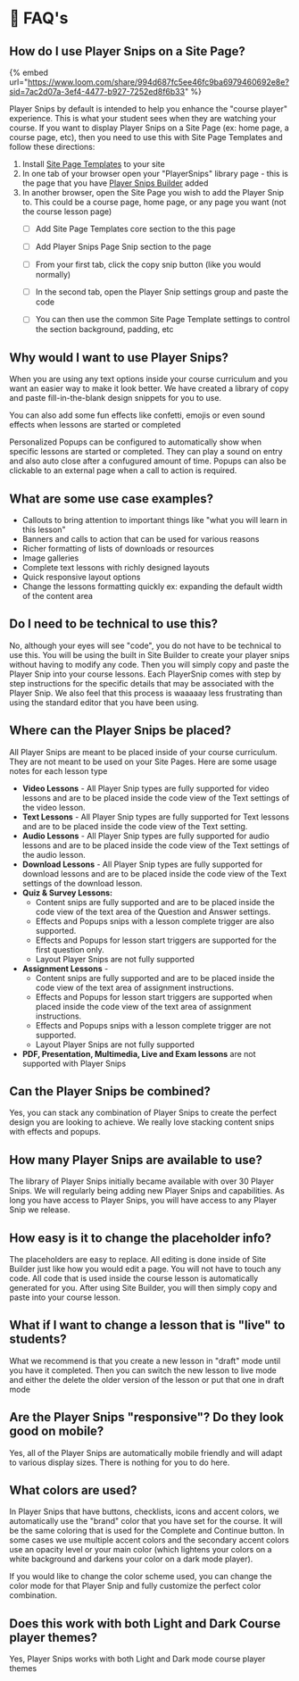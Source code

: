 # 🤔 FAQ's

## How do I use Player Snips on a Site Page?

{% embed url="https://www.loom.com/share/994d687fc5ee46fc9ba6979460692e8e?sid=7ac2d07a-3ef4-4477-b927-7252ed8f6b33" %}

Player Snips by default is intended to help you enhance the "course player" experience. This is what your student sees when they are watching your course. If you want to display Player Snips on a Site Page (ex: home page, a course page, etc), then you need to use this with Site Page Templates and follow these directions:

1. Install [Site Page Templates](https://www.superpowerups.com/pages/site-page-templates) to your site
2. In one tab of your browser open your "PlayerSnips" library page - this is the page that you have [Player Snips Builder](./#how-to-use-player-snips) added
3. In another browser, open the Site Page you wish to add the Player Snip to. This could be a course page, home page, or any page you want (not the course lesson page)
   * [ ] Add Site Page Templates core section to the this page
   * [ ] Add Player Snips Page Snip section to the page
   * [ ] From your first tab, click the copy snip button (like you would normally)
   * [ ] In the second tab, open the Player Snip settings group and paste the code
   * [ ] You can then use the common Site Page Template settings to control the section background, padding, etc



## Why would I want to use Player Snips?

When you are using any text options inside your course curriculum and you want an easier way to make it look better. We have created a library of copy and paste fill-in-the-blank design snippets for you to use.

You can also add some fun effects like confetti, emojis or even sound effects when lessons are started or completed

Personalized Popups can be configured to automatically show when specific lessons are started or completed. They can play a sound on entry and also auto close after a confugured amount of time. Popups can also be clickable to an external page when a call to action is required.

## What are some use case examples?

* Callouts to bring attention to important things like "what you will learn in this lesson"&#x20;
* Banners and calls to action that can be used for various reasons
* Richer formatting of lists of downloads or resources
* Image galleries
* Complete text lessons with richly designed layouts
* Quick responsive layout options&#x20;
* Change the lessons formatting quickly ex: expanding the default width of the content area

## Do I need to be technical to use this?

No, although your eyes will see "code", you do not have to be technical to use this. You will be using the built in Site Builder to create your player snips without having to modify any code. Then you will simply copy and paste the Player Snip into your course lessons. Each PlayerSnip comes with step by step instructions for the specific details that may be associated with the Player Snip. We also feel that this process is waaaaay less frustrating than using the standard editor that you have been using.

## Where can the Player Snips be placed?

All Player Snips are meant to be placed inside of your course curriculum. They are not meant to be used on your Site Pages. Here are some usage notes for each lesson type

* **Video Lessons** - All Player Snip types are fully supported for video lessons and are to be placed inside the code view of the Text settings of the video lesson.&#x20;
* **Text Lessons** - All Player Snip types are fully supported for Text lessons and are to be placed inside the code view of the Text setting.
* **Audio Lessons** - All Player Snip types are fully supported for audio lessons and are to be placed inside the code view of the Text settings of the audio lesson.
* **Download Lessons** - All Player Snip types are fully supported for download lessons and are to be placed inside the code view of the Text settings of the download lesson.
* **Quiz & Survey Lessons:**
  * Content snips are fully supported and are to be placed inside the code view of the text area of the Question and Answer settings.&#x20;
  * Effects and Popups snips with a lesson complete trigger are also supported.
  * Effects and Popups for lesson start triggers are supported for the first question only.&#x20;
  * Layout Player Snips are not fully supported&#x20;
* **Assignment Lessons** -&#x20;
  * Content snips are fully supported and are to be placed inside the code view of the text area of assignment instructions.&#x20;
  * Effects and Popups for lesson start triggers are supported when placed inside the code view of the text area of assignment instructions.&#x20;
  * Effects and Popups snips with a lesson complete trigger are not supported.
  * Layout Player Snips are not fully supported&#x20;
* **PDF, Presentation, Multimedia, Live and Exam lessons** are not supported with Player Snips



## Can the Player Snips be combined?

Yes, you can stack any combination of Player Snips to create the perfect design you are looking to achieve. We really love stacking content snips with effects and popups.

## How many Player Snips are available to use?

The library of Player Snips initially became available with over 30 Player Snips. We will regularly being adding new Player Snips and capabilities. As long you have access to Player Snips, you will have access to any Player Snip we release.

## How easy is it to change the placeholder info?

The placeholders are easy to replace. All editing is done inside of Site Builder just like how you would edit a page. You will not have to touch any code. All code that is used inside the course lesson is automatically generated for you. After using Site Builder, you will then simply copy and paste into your course lesson.

## What if I want to change a lesson that is "live" to students?

What we recommend is that you create a new lesson in "draft" mode until you have it completed. Then you can switch the new lesson to live mode and either the delete the older version of the lesson or put that one in draft mode

## Are the Player Snips "responsive"? Do they look good on mobile?

Yes, all of the Player Snips are automatically mobile friendly and will adapt to various display sizes. There is nothing for you to do here.

## What colors are used?

In Player Snips that have buttons, checklists, icons and accent colors, we automatically use the "brand" color that you have set for the course. It will be the same coloring that is used for the Complete and Continue button. In some cases we use multiple accent colors and the secondary accent colors use an opacity level or your main color (which lightens your colors on a white background and darkens your color on a dark mode player).

If you would like to change the color scheme used, you can change the color mode for that Player Snip and fully customize the perfect color combination.

## Does this work with both Light and Dark Course player themes?

Yes, Player Snips works with both Light and Dark mode course player themes
